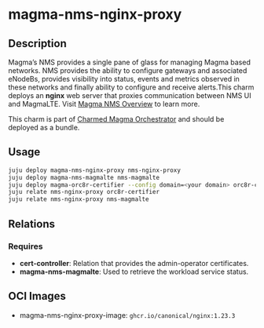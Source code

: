 # magma-nms-nginx-proxy

## Description

Magma’s NMS provides a single pane of glass for managing Magma based networks. NMS provides the
ability to configure gateways and associated eNodeBs, provides visibility into status, events and
metrics observed in these networks and finally ability to configure and receive alerts.This charm 
deploys an **nginx** web server that proxies communication between NMS UI and MagmaLTE. Visit 
[Magma NMS Overview](https://docs.magmacore.org/docs/nms/nms_arch_overview) to learn more.

This charm is part of [Charmed Magma Orchestrator](https://charmhub.io/magma-orc8r/) and should
be deployed as a bundle.

## Usage

```bash
juju deploy magma-nms-nginx-proxy nms-nginx-proxy
juju deploy magma-nms-magmalte nms-magmalte
juju deploy magma-orc8r-certifier --config domain=<your domain> orc8r-certifier
juju relate nms-nginx-proxy orc8r-certifier
juju relate nms-nginx-proxy nms-magmalte
```

## Relations

### Requires

- **cert-controller**: Relation that provides the admin-operator certificates.
- **magma-nms-magmalte**: Used to retrieve the workload service status.

## OCI Images

- magma-nms-nginx-proxy-image: `ghcr.io/canonical/nginx:1.23.3`
